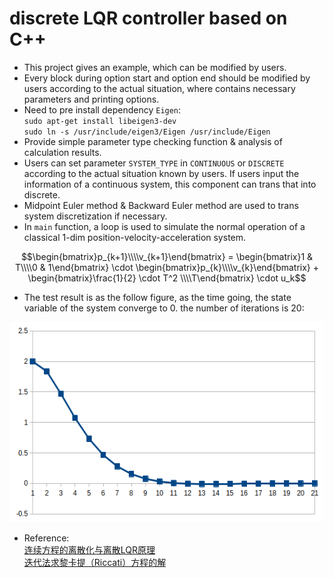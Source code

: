 # discrete LQR controller based on C++
* This project gives an example, which can be modified by users.    
* Every block during option start and option end should be modified by users according to the actual situation, where contains necessary parameters and printing options.   
* Need to pre install dependency `Eigen`:    
  `sudo apt-get install libeigen3-dev`      
  `sudo ln -s /usr/include/eigen3/Eigen /usr/include/Eigen`    
* Provide simple parameter type checking function & analysis of calculation results.   
* Users can set parameter `SYSTEM_TYPE` in `CONTINUOUS` or `DISCRETE` according to the actual situation known by users. If users input the information of a continuous system, this component can trans that into discrete.     
* Midpoint Euler method & Backward Euler method are used to trans system discretization if necessary.   
* In `main` function, a loop is used to simulate the normal operation of a classical 1-dim position-velocity-acceleration system.     

$$\begin{bmatrix}p_{k+1}\\\\v_{k+1}\end{bmatrix} =
  \begin{bmatrix}1 & T\\\\0 & 1\end{bmatrix} \cdot \begin{bmatrix}p_{k}\\\\v_{k}\end{bmatrix} + 
  \begin{bmatrix}\frac{1}{2} \cdot T^2 \\\\T\end{bmatrix} \cdot u_k$$      
   
* The test result is as the follow figure, as the time going, the state variable of the system converge to 0. the number of iterations is 20:     

<div align=center>
  <img width="640" height="320" src="result.png">
</div>

* Reference:    
 [连续方程的离散化与离散LQR原理](https://www.bilibili.com/video/BV1P54y1m7CZ?spm_id_from=333.999.0.0&vd_source=6b01284a4db6107be5de403363beb644)      
 [迭代法求黎卡提（Riccati）方程的解](https://blog.csdn.net/ChenGuiGan/article/details/116495061)  
 
